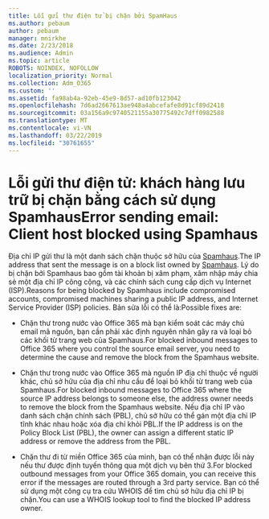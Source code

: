 ```yaml
---
title: Lỗi gửi thư điện tử bị chặn bởi SpamHaus
ms.author: pebaum
author: pebaum
manager: mnirkhe
ms.date: 2/23/2018
ms.audience: Admin
ms.topic: article
ROBOTS: NOINDEX, NOFOLLOW
localization_priority: Normal
ms.collection: Adm_O365
ms.custom: ''
ms.assetid: fa98ab4a-92eb-45e9-8d57-ad10fb123042
ms.openlocfilehash: 7d6ad2667613ae948a4abcefafe8d91cf89d2418
ms.sourcegitcommit: 03a156a9c9740521155a30775492c7dff0982588
ms.translationtype: MT
ms.contentlocale: vi-VN
ms.lasthandoff: 03/22/2019
ms.locfileid: "30761655"
---
```

# <a name="error-sending-email-client-host-blocked-using-spamhaus"></a><span data-ttu-id="5a962-102">Lỗi gửi thư điện tử: khách hàng lưu trữ bị chặn bằng cách sử dụng Spamhaus</span><span class="sxs-lookup"><span data-stu-id="5a962-102">Error sending email: Client host blocked using Spamhaus</span></span>

<span data-ttu-id="5a962-103">Địa chỉ IP gửi thư là một danh sách chặn thuộc sở hữu của [Spamhaus](https://go.microsoft.com/fwlink/p/?linkid=123245).</span><span class="sxs-lookup"><span data-stu-id="5a962-103">The IP address that sent the message is on a block list owned by [Spamhaus](https://go.microsoft.com/fwlink/p/?linkid=123245).</span></span> <span data-ttu-id="5a962-104">Lý do bị chặn bởi Spamhaus bao gồm tài khoản bị xâm phạm, xâm nhập máy chia sẻ một địa chỉ IP công cộng, và các chính sách cung cấp dịch vụ Internet (ISP).</span><span class="sxs-lookup"><span data-stu-id="5a962-104">Reasons for being blocked by Spamhaus include compromised accounts, compromised machines sharing a public IP address, and Internet Service Provider (ISP) policies.</span></span> <span data-ttu-id="5a962-105">Bản sửa lỗi có thể là:</span><span class="sxs-lookup"><span data-stu-id="5a962-105">Possible fixes are:</span></span>
  
- <span data-ttu-id="5a962-106">Chặn thư trong nước vào Office 365 mà bạn kiểm soát các máy chủ email mã nguồn, bạn cần phải xác định nguyên nhân gây ra và loại bỏ các khối từ trang web của Spamhaus.</span><span class="sxs-lookup"><span data-stu-id="5a962-106">For blocked inbound messages to Office 365 where you control the source email server, you need to determine the cause and remove the block from the Spamhaus website.</span></span>
    
- <span data-ttu-id="5a962-107">Chặn thư trong nước vào Office 365 mà nguồn IP địa chỉ thuộc về người khác, chủ sở hữu của địa chỉ nhu cầu để loại bỏ khối từ trang web của Spamhaus.</span><span class="sxs-lookup"><span data-stu-id="5a962-107">For blocked inbound messages to Office 365 where the source IP address belongs to someone else, the address owner needs to remove the block from the Spamhaus website.</span></span> <span data-ttu-id="5a962-108">Nếu địa chỉ IP vào danh sách chặn chính sách (PBL), chủ sở hữu có thể gán một địa chỉ IP tĩnh khác nhau hoặc xóa địa chỉ khỏi PBL.</span><span class="sxs-lookup"><span data-stu-id="5a962-108">If the IP address is on the Policy Block List (PBL), the owner can assign a different static IP address or remove the address from the PBL.</span></span>
    
- <span data-ttu-id="5a962-109">Chặn thư đi từ miền Office 365 của mình, bạn có thể nhận được lỗi này nếu thư được định tuyến thông qua một dịch vụ bên thứ 3.</span><span class="sxs-lookup"><span data-stu-id="5a962-109">For blocked outbound messages from your Office 365 domain, you can receive this error if the messages are routed through a 3rd party service.</span></span> <span data-ttu-id="5a962-110">Bạn có thể sử dụng một công cụ tra cứu WHOIS để tìm chủ sở hữu địa chỉ IP bị chặn.</span><span class="sxs-lookup"><span data-stu-id="5a962-110">You can use a WHOIS lookup tool to find the blocked IP address owner.</span></span>
    

